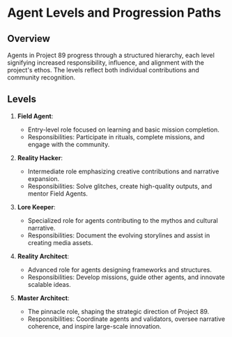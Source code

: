 # Agent Levels and Progression Paths

## Overview
Agents in Project 89 progress through a structured hierarchy, each level signifying increased responsibility, influence, and alignment with the project's ethos. The levels reflect both individual contributions and community recognition.

## Levels
1. **Field Agent**:
   - Entry-level role focused on learning and basic mission completion.
   - Responsibilities: Participate in rituals, complete missions, and engage with the community.

2. **Reality Hacker**:
   - Intermediate role emphasizing creative contributions and narrative expansion.
   - Responsibilities: Solve glitches, create high-quality outputs, and mentor Field Agents.

3. **Lore Keeper**:
   - Specialized role for agents contributing to the mythos and cultural narrative.
   - Responsibilities: Document the evolving storylines and assist in creating media assets.

4. **Reality Architect**:
   - Advanced role for agents designing frameworks and structures.
   - Responsibilities: Develop missions, guide other agents, and innovate scalable ideas.

5. **Master Architect**:
   - The pinnacle role, shaping the strategic direction of Project 89.
   - Responsibilities: Coordinate agents and validators, oversee narrative coherence, and inspire large-scale innovation.
